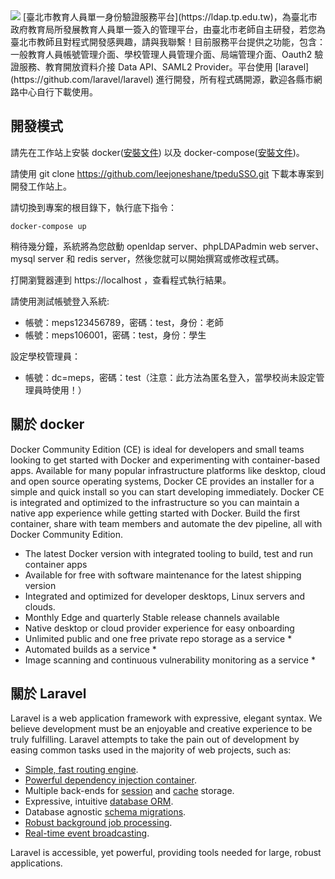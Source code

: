 <img src="https://raw.githubusercontent.com/leejoneshane/tpeduSSO/master/icon/tpedusso_240.png">
[臺北市教育人員單一身份驗證服務平台](https://ldap.tp.edu.tw)，為臺北市政府教育局所發展教育人員單一簽入的管理平台，由臺北市老師自主研發，若您為臺北市教師且對程式開發感興趣，請與我聯繫！目前服務平台提供之功能，包含：一般教育人員帳號管理介面、學校管理人員管理介面、局端管理介面、Oauth2 驗證服務、教育開放資料介接 Data API、SAML2 Provider。平台使用 [laravel](https://github.com/laravel/laravel) 進行開發，所有程式碼開源，歡迎各縣市網路中心自行下載使用。

## 開發模式

請先在工作站上安裝 docker([安裝文件](https://docs.docker.com/install/)) 以及 docker-compose([安裝文件](https://docs.docker.com/compose/install/))。

請使用 git clone https://github.com/leejoneshane/tpeduSSO.git 下載本專案到開發工作站上。

請切換到專案的根目錄下，執行底下指令：
```
docker-compose up
```
稍待幾分鐘，系統將為您啟動 openldap server、phpLDAPadmin web server、mysql server 和 redis server，然後您就可以開始撰寫或修改程式碼。

打開瀏覽器連到 https://localhost ，查看程式執行結果。

請使用測試帳號登入系統:
- 帳號：meps123456789，密碼：test，身份：老師
- 帳號：meps106001，密碼：test，身份：學生

設定學校管理員：
- 帳號：dc=meps，密碼：test（注意：此方法為匿名登入，當學校尚未設定管理員時使用！）

## 關於 docker

Docker Community Edition (CE) is ideal for developers and small teams looking to get started with Docker and experimenting with container-based apps. Available for many popular infrastructure platforms like desktop, cloud and open source operating systems, Docker CE provides an installer for a simple and quick install so you can start developing immediately. Docker CE is integrated and optimized to the infrastructure so you can maintain a native app experience while getting started with Docker. Build the first container, share with team members and automate the dev pipeline, all with Docker Community Edition.

- The latest Docker version with integrated tooling to build, test and run container apps
- Available for free with software maintenance for the latest shipping version
- Integrated and optimized for developer desktops, Linux servers and clouds.
- Monthly Edge and quarterly Stable release channels available
- Native desktop or cloud provider experience for easy onboarding
- Unlimited public and one free private repo storage as a service *
- Automated builds as a service *
- Image scanning and continuous vulnerability monitoring as a service *

## 關於 Laravel

Laravel is a web application framework with expressive, elegant syntax. We believe development must be an enjoyable and creative experience to be truly fulfilling. Laravel attempts to take the pain out of development by easing common tasks used in the majority of web projects, such as:

- [Simple, fast routing engine](https://laravel.com/docs/routing).
- [Powerful dependency injection container](https://laravel.com/docs/container).
- Multiple back-ends for [session](https://laravel.com/docs/session) and [cache](https://laravel.com/docs/cache) storage.
- Expressive, intuitive [database ORM](https://laravel.com/docs/eloquent).
- Database agnostic [schema migrations](https://laravel.com/docs/migrations).
- [Robust background job processing](https://laravel.com/docs/queues).
- [Real-time event broadcasting](https://laravel.com/docs/broadcasting).

Laravel is accessible, yet powerful, providing tools needed for large, robust applications.

